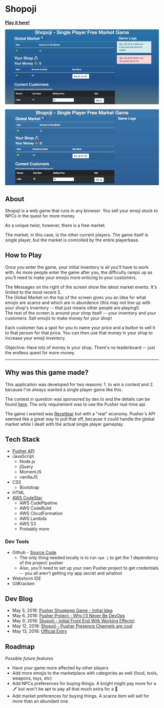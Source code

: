 # Shopoji

**[Play it here!](https://a2lbkuyqj8.execute-api.us-east-2.amazonaws.com/Prod/)**

![Screenshot of the game](public/assets/img/demo.png)

![GIF of the game](public/assets/img/shopoji.gif)

## About

Shopoji is a web game that runs in any browser. You sell your emoji stock to NPCs in the quest for more money.

As a unique twist, however, there is a free market. <!-- Prices are in flux due to supply and demand, and you need to account for that when pricing your inventory. -->

The market, in this case, is the other current players. The game itself is single player, but the market is controlled by the entire playerbase. <!-- You'll never interact with other players, but your pricing will affect their games as theirs will yours. Thus, you'll need strategy to make your emoji business the most thriving one in the market! -->

## How to Play

Once you enter the game, your initial inventory is all you'll have to work with. As more people enter the game after you, the difficulty ramps up as you'll need to make your emojis more enticing to your customers. 

The Messages on the right of the screen show the latest market events. It's limited to the most recent 5.     
The Global Market on the top of the screen gives you an idea for what emojis are scarce and which are in abundence (this may not line up with your shop's inventory -- that just means other people are playing!).     
The rest of the screen is around your shop itself -- your inventory and your customers. Sell emojis to make money for your shop! 

Each customer has a spot for you to name your price and a button to sell it to that person for that price. You can then use that money in your shop to increase your emoji inventory.

Objective: Have lots of money in your shop. There's no leaderboard -- just the endless quest for more money.

***

## Why was this game made?

This application was developed for two reasons: 1. to win a contest and 2. because I've always wanted a single player game like this.

The contest in question was sponsored by dev.to and the details can be found [here](https://dev.to/devteam/first-ever-dev-contest-build-a-realtime-app-with-pusher-4nhp). The only requirement was to use the Pusher real-time api.

The game I wanted was [Recettear](https://en.wikipedia.org/wiki/Recettear%3A_An_Item_Shop%27s_Tale) but with a "real" economy. Pusher's API seemed like a great way to pull that off, because it could handle the global market while I dealt with the actual single player gameplay.

## Tech Stack

* [Pusher API](https://pusher.com/)
* JavaScript
    * Node.js
    * jQuery
    * MomentJS
    * vanillaJS
* CSS
    * Bootstrap
* HTML
* [AWS CodeStar](https://aws.amazon.com/codestar/)
    * AWS CodePipeline
    * AWS CodeBuild
    * AWS CloudFormation
    * AWS Lambda
    * AWS S3
    * Probably more

### Dev Tools
* Github - [Source Code](https://github.com/ItsASine/shopoji)
    * The only thing needed locally is to run `npm i` to get the 1 dependency of the project: pusher
    * Also, you'll need to set up your own Pusher project to get credentials -- you all aren't getting my app secret and whatnot
* Webstorm IDE
* GitKracken

## Dev Blog

* May 5, 2018: [Pusher Shopkeep Game - Initial Idea](https://dev.to/itsasine/pusher-shopkeep-game---initial-idea-36po)
* May 6, 2018: [Pusher Project - Why I'll Never Be DevOps](https://dev.to/itsasine/pusher-project---why-ill-never-be-devops-520d)
* May 9, 2018: [Shopoji - Initial Front End With Working Effects!](https://dev.to/itsasine/shopoji---initial-front-end-with-working-effects-i56)
* May 12, 2018: [Shopoji - Pusher Presence Channels are cool](https://dev.to/itsasine/shopoji---pusher-presence-channels-are-cool-4nhg)
* May 13, 2018: [Official Entry](https://dev.to/itsasine/entry-shopoji---a-free-market-shopkeep-game-3449)

## Roadmap

_Possible future features_

* Have your game more affected by other players
* Add more emojis to the marketplace with categories as well (food, tools, weapons, toys, etc)
* Add NPCs preferences for buying things. A knight might pay more for a :dagger: but won't be apt to pay all that much extra for a :balloon:
* Add market preferences for buying things. A scarce item will sell for more than an abundant one.
